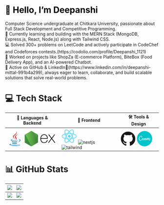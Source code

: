 <h1 style="color:black;">👋 <b>Hello, I’m Deepanshi</b></h1> Computer Science undergraduate at Chitkara University, passionate about Full Stack Development and Competitive Programming.<br />
🌱 Currently learning and building with the MERN Stack (MongoDB, Express.js, React, Node.js) along with Tailwind CSS.<br />
💻 Solved 300+ problems on LeetCode and actively participate in CodeChef and Codeforces contests.(https://codolio.com/profile/Deepanshi_1121)<br />
🚀 Worked on projects like ShopZa (E-commerce Platform), BiteBox (Food Delivery App), and an AI-powered Chatbot.<br />
🔗 Active on GitHub & LinkedIn💼(https://www.linkedin.com/in/deepanshi-mittal-991b4a299), always eager to learn, collaborate, and build scalable solutions that solve real-world problems.


# 💻 Tech Stack  
| 🚀 Languages & Backend | 🎨 Frontend | 🛠 Tools & Design |
|------------------------|-------------|------------------|
| <img src="https://raw.githubusercontent.com/devicons/devicon/master/icons/java/java-original.svg" alt="java" width="50" height="50"/> <img src="https://raw.githubusercontent.com/devicons/devicon/master/icons/nodejs/nodejs-original.svg" alt="nodejs" width="50" height="50"/> <img src="https://raw.githubusercontent.com/devicons/devicon/master/icons/express/express-original.svg" alt="express" width="50" height="50"/> | <img src="https://raw.githubusercontent.com/devicons/devicon/master/icons/react/react-original.svg" alt="react" width="50" height="50"/> <img src="https://cdn.worldvectorlogo.com/logos/nextjs-2.svg" alt="nextjs" width="50" height="50"/> <img src="https://www.vectorlogo.zone/logos/tailwindcss/tailwindcss-icon.svg" alt="tailwind" width="50" height="50"/> | <img src="https://raw.githubusercontent.com/devicons/devicon/master/icons/github/github-original.svg" alt="github" width="50" height="50"/> <img src="https://raw.githubusercontent.com/devicons/devicon/master/icons/canva/canva-original.svg" alt="canva" width="50" height="50"/> |


# 📊 GitHub Stats  
| ![](https://github-readme-stats.vercel.app/api?username=Deepanshimittal11&theme=tokyonight&hide_border=false&include_all_commits=true&count_private=true) | ![](https://github-readme-stats.vercel.app/api/top-langs/?username=Deepanshimittal11&theme=tokyonight&hide_border=false&include_all_commits=true&count_private=true&layout=compact) |
|-----------------------------------------------------------------------------------------------------------------------------------------------------------|-----------------------------------------------------------------------------------------------------------------------------------------------------------------|
| ![](https://streak-stats.demolab.com?user=Deepanshimittal11&theme=tokyonight&hide_border=false) | ![](https://github-profile-summary-cards.vercel.app/api/cards/profile-details?username=Deepanshimittal11&theme=tokyonight) |
